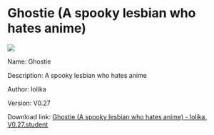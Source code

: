 # Ghostie (A spooky lesbian who hates anime)

<img src = "https://raw.githubusercontent.com/Arbiter1223/Koukou-Gurashi-Custom-Students/master/Students/Files/Ghostie%20(A%20spooky%20lesbian%20who%20hates%20anime).png">

Name: Ghostie

Description: A spooky lesbian who hates anime

Author: lolika

Version: V0.27

Download link: <a href="https://raw.githubusercontent.com/Arbiter1223/Koukou-Gurashi-Custom-Students/master/Students/Files/Ghostie%20(A%20spooky%20lesbian%20who%20hates%20anime)%20-%20lolika%2C%20V0.27.student">Ghostie (A spooky lesbian who hates anime) - lolika, V0.27.student</a>
